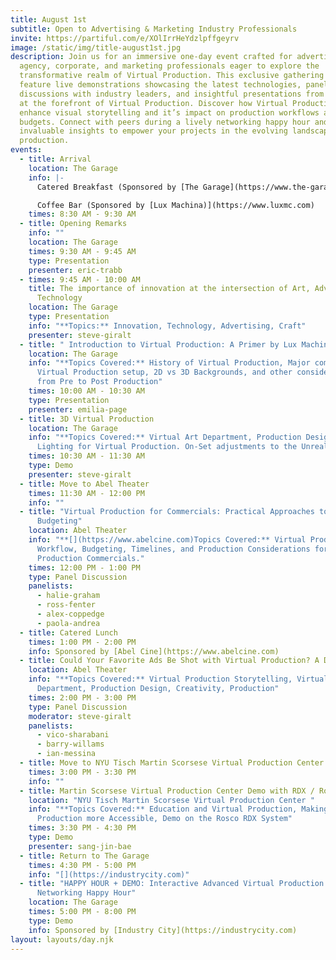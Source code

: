 ```yaml
---
title: August 1st
subtitle: Open to Advertising & Marketing Industry Professionals
invite: https://partiful.com/e/XOlIrrHeYdzlpffgeyrv
image: /static/img/title-august1st.jpg
description: Join us for an immersive one-day event crafted for advertising
  agency, corporate, and marketing professionals eager to explore the
  transformative realm of Virtual Production. This exclusive gathering will
  feature live demonstrations showcasing the latest technologies, panel
  discussions with industry leaders, and insightful presentations from experts
  at the forefront of Virtual Production. Discover how Virtual Production can
  enhance visual storytelling and it’s impact on production workflows and shoot
  budgets. Connect with peers during a lively networking happy hour and gain
  invaluable insights to empower your projects in the evolving landscape of film
  production.
events:
  - title: Arrival
    location: The Garage
    info: |-
      Catered Breakfast (Sponsored by [The Garage](https://www.the-garage.tv))

      Coffee Bar (Sponsored by [Lux Machina)](https://www.luxmc.com)
    times: 8:30 AM - 9:30 AM
  - title: Opening Remarks
    info: ""
    location: The Garage
    times: 9:30 AM - 9:45 AM
    type: Presentation
    presenter: eric-trabb
  - times: 9:45 AM - 10:00 AM
    title: The importance of innovation at the intersection of Art, Advertising, and
      Technology
    location: The Garage
    type: Presentation
    info: "**Topics:** Innovation, Technology, Advertising, Craft"
    presenter: steve-giralt
  - title: " Introduction to Virtual Production: A Primer by Lux Machina"
    location: The Garage
    info: "**Topics Covered:** History of Virtual Production, Major components of a
      Virtual Production setup, 2D vs 3D Backgrounds, and other considerations
      from Pre to Post Production"
    times: 10:00 AM - 10:30 AM
    type: Presentation
    presenter: emilia-page
  - title: 3D Virtual Production
    location: The Garage
    info: "**Topics Covered:** Virtual Art Department, Production Design, and
      Lighting for Virtual Production. On-Set adjustments to the Unreal world"
    times: 10:30 AM - 11:30 AM
    type: Demo
    presenter: steve-giralt
  - title: Move to Abel Theater
    times: 11:30 AM - 12:00 PM
    info: ""
  - title: "Virtual Production for Commercials: Practical Approaches to Workflow and
      Budgeting"
    location: Abel Theater
    info: "**[](https://www.abelcine.com)Topics Covered:** Virtual Production
      Workflow, Budgeting, Timelines, and Production Considerations for Virtual
      Production Commercials."
    times: 12:00 PM - 1:00 PM
    type: Panel Discussion
    panelists:
      - halie-graham
      - ross-fenter
      - alex-coppedge
      - paola-andrea
  - title: Catered Lunch
    times: 1:00 PM - 2:00 PM
    info: Sponsored by [Abel Cine](https://www.abelcine.com)
  - title: Could Your Favorite Ads Be Shot with Virtual Production? A Deep Dive
    location: Abel Theater
    info: "**Topics Covered:** Virtual Production Storytelling, Virtual Art
      Department, Production Design, Creativity, Production"
    times: 2:00 PM - 3:00 PM
    type: Panel Discussion
    moderator: steve-giralt
    panelists:
      - vico-sharabani
      - barry-willams
      - ian-messina
  - title: Move to NYU Tisch Martin Scorsese Virtual Production Center
    times: 3:00 PM - 3:30 PM
    info: ""
  - title: Martin Scorsese Virtual Production Center Demo with RDX / Rosco
    location: "NYU Tisch Martin Scorsese Virtual Production Center "
    info: "**Topics Covered:** Education and Virtual Production, Making Virtual
      Production more Accessible, Demo on the Rosco RDX System"
    times: 3:30 PM - 4:30 PM
    type: Demo
    presenter: sang-jin-bae
  - title: Return to The Garage
    times: 4:30 PM - 5:00 PM
    info: "[](https://industrycity.com)"
  - title: "HAPPY HOUR + DEMO: Interactive Advanced Virtual Production Demo and
      Networking Happy Hour"
    location: The Garage
    times: 5:00 PM - 8:00 PM
    type: Demo
    info: Sponsored by [Industry City](https://industrycity.com)
layout: layouts/day.njk
---
```

